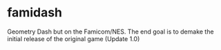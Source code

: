 # famidash

Geometry Dash but on the Famicom/NES.
The end goal is to demake the initial release of the original game (Update 1.0)
